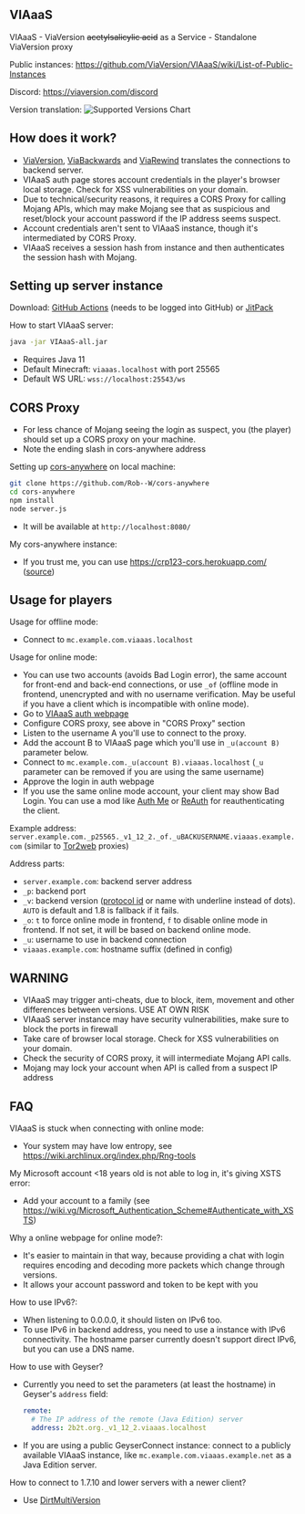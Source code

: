 VIAaaS
---

VIAaaS - ViaVersion ~~acetylsalicylic acid~~ as a Service - Standalone ViaVersion proxy

Public instances: https://github.com/ViaVersion/VIAaaS/wiki/List-of-Public-Instances

Discord: https://viaversion.com/discord

Version translation:
![Supported Versions Chart](https://camo.githubusercontent.com/3c4710d9240ba56d5dea6638f3d2d1f736949b98825492f47a7ba5cdfe950ce8/68747470733a2f2f692e696d6775722e636f6d2f307532305932752e706e67)

## How does it work?
- [ViaVersion](https://viaversion.com), [ViaBackwards](https://viaversion.com/backwards) and [ViaRewind](https://viaversion.com/rewind) translates the connections to backend server.
- VIAaaS auth page stores account credentials in the player's browser local storage. Check for XSS vulnerabilities on your domain.
- Due to technical/security reasons, it requires a CORS Proxy for calling Mojang APIs, which may make Mojang see that
 as suspicious and reset/block your account password if the IP address seems suspect.
- Account credentials aren't sent to VIAaaS instance, though it's intermediated by CORS Proxy.
- VIAaaS receives a session hash from instance and then authenticates the session hash with Mojang.

## Setting up server instance
Download: [GitHub Actions](https://github.com/ViaVersion/VIAaaS/actions) (needs to be logged into GitHub) or [JitPack](https://jitpack.io/com/github/viaversion/viaaas/master-SNAPSHOT/viaaas-master-SNAPSHOT-all.jar)

How to start VIAaaS server:
```sh
java -jar VIAaaS-all.jar
```
- Requires Java 11
- Default Minecraft: ```viaaas.localhost``` with port 25565
- Default WS URL: ```wss://localhost:25543/ws```

## CORS Proxy
- For less chance of Mojang seeing the login as suspect, you (the player) should set up a CORS proxy on your machine.
- Note the ending slash in cors-anywhere address

Setting up [cors-anywhere](https://www.npmjs.com/package/cors-anywhere) on local machine:
```sh
git clone https://github.com/Rob--W/cors-anywhere
cd cors-anywhere
npm install
node server.js
```
- It will be available at ```http://localhost:8080/```

My cors-anywhere instance:
- If you trust me, you can use https://crp123-cors.herokuapp.com/ ([source](https://github.com/creeper123123321/cors-anywhere/))

## Usage for players
Usage for offline mode:
- Connect to ```mc.example.com.viaaas.localhost```

Usage for online mode:
- You can use two accounts (avoids Bad Login error), the same account for front-end and back-end connections, or use ```_of```
 (offline mode in frontend, unencrypted and with no username verification. May be useful if you have a client which is incompatible with online mode).
- Go to [VIAaaS auth webpage](https://localhost:25543/)
- Configure CORS proxy, see above in "CORS Proxy" section
- Listen to the username A you'll use to connect to the proxy.
- Add the account B to VIAaaS page which you'll use in ```_u(account B)``` parameter below.
- Connect to ```mc.example.com._u(account B).viaaas.localhost``` (```_u``` parameter can be removed if you are using the same username)
- Approve the login in auth webpage
- If you use the same online mode account, your client may show Bad Login. You can use a mod like
  [Auth Me](https://www.curseforge.com/minecraft/mc-mods/auth-me) or [ReAuth](https://www.curseforge.com/minecraft/mc-mods/reauth) for reauthenticating the client.

Example address: ```server.example.com._p25565._v1_12_2._of._uBACKUSERNAME.viaaas.example.com``` (similar to [Tor2web](https://www.tor2web.org/) proxies)

Address parts:
- ```server.example.com```: backend server address
- ```_p```: backend port
- ```_v```: backend version ([protocol id](https://wiki.vg/Protocol_version_numbers) or name with underline instead of dots). ```AUTO``` is default and 1.8 is fallback if it fails.
- ```_o```: ```t``` to force online mode in frontend, ```f``` to disable online mode in frontend. If not set, it will be based on backend online mode.
- ```_u```: username to use in backend connection
- ```viaaas.example.com```: hostname suffix (defined in config)

## WARNING
- VIAaaS may trigger anti-cheats, due to block, item, movement and other differences between versions. USE AT OWN RISK
- VIAaaS server instance may have security vulnerabilities, make sure to block the ports in firewall
- Take care of browser local storage. Check for XSS vulnerabilities on your domain.
- Check the security of CORS proxy, it will intermediate Mojang API calls.
- Mojang may lock your account when API is called from a suspect IP address

## FAQ
VIAaaS is stuck when connecting with online mode:
- Your system may have low entropy, see https://wiki.archlinux.org/index.php/Rng-tools

My Microsoft account <18 years old is not able to log in, it's giving XSTS error:
- Add your account to a family (see https://wiki.vg/Microsoft_Authentication_Scheme#Authenticate_with_XSTS)

Why a online webpage for online mode?:
- It's easier to maintain in that way, because providing a chat with login requires encoding and decoding more packets which change through versions.
- It allows your account password and token to be kept with you

How to use IPv6?:
- When listening to 0.0.0.0, it should listen on IPv6 too.
- To use IPv6 in backend address, you need to use a instance with IPv6 connectivity. The hostname parser currently doesn't support direct IPv6, but you can use a DNS name.

How to use with Geyser?
- Currently you need to set the parameters (at least the hostname) in Geyser's `address` field:
  ```yml
  remote:
    # The IP address of the remote (Java Edition) server
    address: 2b2t.org._v1_12_2.viaaas.localhost
  ```
- If you are using a public GeyserConnect instance: connect to a publicly available VIAaaS instance, like ```mc.example.com.viaaas.example.net``` as a Java Edition server.

How to connect to 1.7.10 and lower servers with a newer client?
- Use [DirtMultiVersion](https://github.com/DirtPowered/DirtMultiversion)
